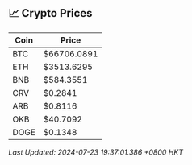 ## 📈 Crypto Prices

| Coin | Price |
| ---- | ----- |
| BTC | $66706.0891 |
| ETH | $3513.6295 |
| BNB | $584.3551 |
| CRV | $0.2841 |
| ARB | $0.8116 |
| OKB | $40.7092 |
| DOGE | $0.1348 |

_Last Updated: 2024-07-23 19:37:01.386 +0800 HKT_